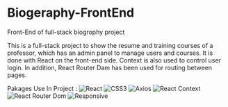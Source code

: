 # Biogeraphy-FrontEnd
Front-End of full-stack biogrophy project

This is a full-stack project to show the resume and training courses of a professor, which has an admin panel to manage users and courses. It is done with React on the front-end side. Context is also used to control user login. In addition, React Router Dam has been used for routing between pages.

Pakages Use In Project :
![React](https://img.shields.io/badge/React-1572B6)
![CSS3](https://img.shields.io/badge/CSS3-1572B6)
![Axios](https://img.shields.io/badge/Axios-1572B6)
![React Context](https://img.shields.io/badge/React-Context-1572B6)
![React Router Dom](https://img.shields.io/badge/React-Router-Dom-1572B6)
![Responsive](https://img.shields.io/badge/Responsive-1572B6)
